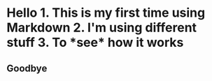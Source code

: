 <h1> Hello
1. This is my first time using Markdown
2. I'm using different stuff
3. To *see* how it works
<h2> Goodbye



